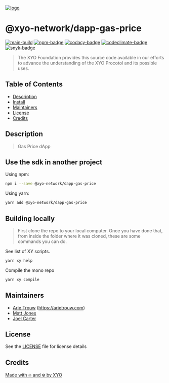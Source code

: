 [![logo][]][logo-link]

# @xyo-network/dapp-gas-price

[![main-build][]][main-build-link]
[![npm-badge][]][npm-link]
[![codacy-badge][]][codacy-link]
[![codeclimate-badge][]][codeclimate-link]
[![snyk-badge][]][snyk-link]

> The XYO Foundation provides this source code available in our efforts to
> advance the understanding of the XYO Procotol and its possible uses.

## Table of Contents

-   [Description](#description)
-   [Install](#install)
-   [Maintainers](#maintainers)
-   [License](#license)
-   [Credits](#credits)

## Description

> Gas Price dApp

## Use the sdk in another project

Using npm:

```sh
npm i --save @xyo-network/dapp-gas-price
```

Using yarn:

```sh
yarn add @xyo-network/dapp-gas-price
```

## Building locally

> First clone the repo to your local computer.  Once you have done that, from
> inside the folder where it was cloned, these are some commands you can do.

See list of XY scripts.

```sh
yarn xy help
```

Compile the mono repo

```sh
yarn xy compile
```

## Maintainers

-   [Arie Trouw](https://github.com/arietrouw) (<https://arietrouw.com>)
-   [Matt Jones](https://github.com/jonesmac)
-   [Joel Carter](https://github.com/JoelBCarter)

## License

See the [LICENSE](LICENSE) file for license details

## Credits

[Made with 🔥 and ❄️ by XYO](https://xyo.network)

[logo]: https://cdn.xy.company/img/brand/XYO_full_colored.png
[logo-link]: https://xyo.network
[main-build]: https://github.com/XYOracleNetwork/dapp-gas-price/actions/workflows/build.yml/badge.svg
[main-build-link]: https://github.com/XYOracleNetwork/dapp-gas-price/actions/workflows/build.yml
[npm-badge]: https://img.shields.io/npm/v/@xyo-network/dapp-gas-price.svg
[npm-link]: https://www.npmjs.com/package/@xyo-network/dapp-gas-price
[codacy-badge]: https://app.codacy.com/project/badge/Grade/tbd
[codacy-link]: https://www.codacy.com/gh/XYOracleNetwork/dapp-gas-price/dashboard?utm_source=github.com&utm_medium=referral&utm_content=XYOracleNetwork/dapp-gas-price&utm_campaign=Badge_Grade
[codeclimate-badge]: https://api.codeclimate.com/v1/badges/tbd/maintainability
[codeclimate-link]: https://codeclimate.com/github/XYOracleNetwork/dapp-gas-price/maintainability
[snyk-badge]: https://snyk.io/test/github/XYOracleNetwork/dapp-gas-price/badge.svg?targetFile=package.json
[snyk-link]: https://snyk.io/test/github/XYOracleNetwork/dapp-gas-price?targetFile=package.json
